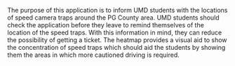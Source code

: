 The purpose of this application is to inform UMD students with the locations of speed camera traps around the PG County area. UMD students should check the application before they leave to remind themselves of the location of the speed traps. With this information in mind, they can reduce the possibility of getting a ticket. The heatmap provides a visual aid to show the concentration of speed traps which should aid the students by showing them the areas in which more cautioned driving is required.
